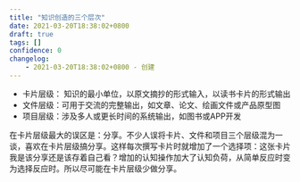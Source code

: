 ```yaml
---
title: "知识创造的三个层次"
date: 2021-03-20T18:38:02+0800
draft: true
tags: []
confidence: 0
changelog:
    - 2021-03-20T18:38:02+0800 - 创建
---
```

- 卡片层级： 知识的最小单位，以原文摘抄的形式输入，以读书卡片的形式输出
- 文件层级：可用于交流的完整输出，如文章、论文、绘画文件或产品原型图
- 项目层级：涉及多人或更长时间的系统输出，如图书或APP开发

在卡片层级最大的误区是：分享。不少人误将卡片、文件和项目三个层级混为一谈，喜欢在卡片层级搞分享。这样每次撰写卡片时就增加了一个选择项：这张卡片我是该分享还是该存着自己看？增加的认知操作加大了认知负荷，从简单反应时变为选择反应时。所以尽可能在卡片层级少做分享。
